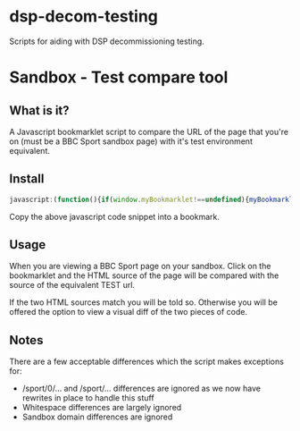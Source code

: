 dsp-decom-testing
=================

Scripts for aiding with DSP decommissioning testing.

Sandbox - Test compare tool
========================

What is it?
-----------
A Javascript bookmarklet script to compare the URL of the page that you're on (must be a BBC Sport sandbox page) with it's test environment equivalent.

Install
------

```javascript
javascript:(function(){if(window.myBookmarklet!==undefined){myBookmarklet();}else{document.body.appendChild(document.createElement('script')).src='https://rawgithub.com/m0nkmaster/dsp-decom-testing/master/bookmarklet.js?';}})();
```

Copy the above javascript code snippet into a bookmark.

Usage
-----

When you are viewing a BBC Sport page on your sandbox. Click on the bookmarklet and the HTML source of the page will be compared with the source of the equivalent TEST url.

If the two HTML sources match you will be told so. Otherwise you will be offered the option to view a visual diff of the two pieces of code.

Notes
-----

There are a few acceptable differences which the script makes exceptions for:

+ /sport/0/... and /sport/... differences are ignored as we now have rewrites in place to handle this stuff
+ Whitespace differences are largely ignored
+ Sandbox domain differences are ignored
